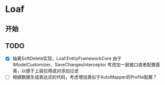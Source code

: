 # Loaf

## 开始 

## TODO
- [x] 抽离SoftDelete实现，Loaf.EntityFrameworkCore 由于 IModelCustomizer、SaveChangesInterceptor 考虑加一层接口或者配置基类，以便于上层应用成对添加过滤
- [ ] 根据数据生成表达式的代码，考虑增加类似于AutoMapper的Profile配置？